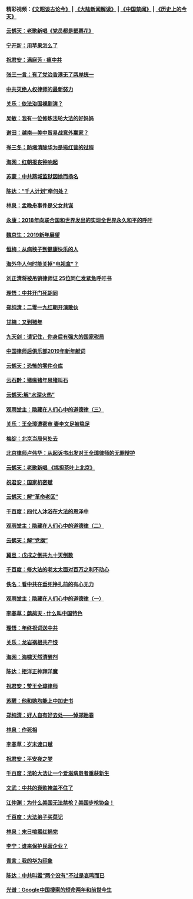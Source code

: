 #### 精彩视频：[《文昭谈古论今》](https://github.com/gfw-breaker/wenzhao/blob/master/README.md?t=01070330) | [《大陆新闻解读》](https://github.com/gfw-breaker/ntdtv-comedy/blob/master/README.md?t=01070330) | [《中国禁闻》](https://github.com/gfw-breaker/ntdtv-news/blob/master/README.md?t=01070330) | [《历史上的今天》](https://github.com/gfw-breaker/today-in-history/blob/master/README.md?t=01070330) 

#### [云鹤天：老歌新唱《党员都是罂粟花》](../pages/nsc993/n10958225.md?t=01070330) 

#### [宁开新：用苹果怎么了](../pages/nsc993/n10955962.md?t=01070330) 

#### [祝君安：满庭芳 · 瘟中共](../pages/nsc993/n10955949.md?t=01070330) 

#### [张三一言：有了党治香港无了两岸统一](../pages/nsc993/n10955943.md?t=01070330) 

#### [中共灭绝人权律师的最新努力](../pages/nsc993/n10954725.md?t=01070330) 

#### [关乐：依法治国裸剧演？](../pages/nsc993/n10952420.md?t=01070330) 

#### [吴敏：我有一位修炼法轮大法的好妈妈](../pages/nsc993/n10952484.md?t=01070330) 

#### [谢田：越南—美中贸易战意外赢家？](../pages/nsc993/n10940351.md?t=01070330) 

#### [岑三冬：防堵清除华为是捣红营的过程](../pages/nsc993/n10952342.md?t=01070330) 

#### [海网：红朝报丧钟响起](../pages/nsc993/n10951480.md?t=01070330) 

#### [苏蒙：中共燕城监狱因她而扬名](../pages/nsc993/n10951476.md?t=01070330) 

#### [陈达：“千人计划”牵何处？](../pages/nsc993/n10951466.md?t=01070330) 

#### [林泉：孟晚舟事件是父女共谋](../pages/nsc993/n10947780.md?t=01070330) 

#### [永康：2018年向联合国和世界发出的实现全世界永久和平的呼吁](../pages/nsc993/n10947756.md?t=01070330) 

#### [魏京生：2019新年展望](../pages/nsc993/n10947691.md?t=01070330) 

#### [恒梅：从病秧子到健康快乐的人](../pages/nsc993/n10947469.md?t=01070330) 

#### [海外华人何时能关掉“电视盒”？](../pages/nsc993/n10945406.md?t=01070330) 

#### [刘正清将被吊销律师证 25位同仁发紧急呼吁书](../pages/nsc993/n10944361.md?t=01070330) 

#### [理悟：中共开门死胡同](../pages/nsc993/n10944908.md?t=01070330) 

#### [郑纯清：二零一九红朝开演散伙](../pages/nsc993/n10944905.md?t=01070330) 

#### [甘楠：又到猪年](../pages/nsc993/n10944903.md?t=01070330) 

#### [九天剑：请记住，你身后有强大的国家税局](../pages/nsc993/n10944885.md?t=01070330) 

#### [中国律师后俱乐部2019年新年献词](../pages/nsc993/n10944348.md?t=01070330) 

#### [云鹤天：恐怖的零件仓库](../pages/nsc993/n10942847.md?t=01070330) 

#### [云石黔：猪瘟猪年思猪叫石](../pages/nsc993/n10943180.md?t=01070330) 

#### [云鹤天:解“水深火热”](../pages/nsc993/n10942828.md?t=01070330) 

#### [观雨堂主：隐藏在人们心中的道德律（三）](../pages/nsc993/n10941445.md?t=01070330) 

#### [关乐：王全璋遭密审 妻李文足被稳足](../pages/nsc993/n10941420.md?t=01070330) 

#### [梅绽：北京当局何处去](../pages/nsc993/n10941407.md?t=01070330) 

#### [北京律师卢伟华：从起诉书出发对王全璋律师的无罪辩护](../pages/nsc993/n10939303.md?t=01070330) 

#### [云鹤天：老歌新唱 《挑担茶叶上北京》](../pages/nsc993/n10937870.md?t=01070330) 

#### [祝君安：国家机密赋](../pages/nsc993/n10937863.md?t=01070330) 

#### [云鹤天：解“革命老区”](../pages/nsc993/n10937858.md?t=01070330) 

#### [千百度：四代人沐浴在大法的恩泽中](../pages/nsc993/n10937630.md?t=01070330) 

#### [观雨堂主：隐藏在人们心中的道德律（二）](../pages/nsc993/n10937219.md?t=01070330) 

#### [云鹤天：解“党旗”](../pages/nsc993/n10937211.md?t=01070330) 

#### [冀旦：戊戌之倒共九十天倒数](../pages/nsc993/n10937168.md?t=01070330) 

#### [千百度：修大法的老太太面对百万之利不动心](../pages/nsc993/n10934913.md?t=01070330) 

#### [佚名：看中共在垂死挣扎前的有心无力](../pages/nsc993/n10934707.md?t=01070330) 

#### [观雨堂主：隐藏在人们心中的道德律（一）](../pages/nsc993/n10934699.md?t=01070330) 

#### [李春草：鹧鸪天 ‧ 什么叫中国特色](../pages/nsc993/n10934694.md?t=01070330) 

#### [理悟：年终祝词送中共](../pages/nsc993/n10933269.md?t=01070330) 

#### [关乐：龙岩祸根共产恨](../pages/nsc993/n10933253.md?t=01070330) 

#### [海网：海啸天然清醒剂](../pages/nsc993/n10933251.md?t=01070330) 

#### [陈达：拒洋正神拜洋魔](../pages/nsc993/n10933235.md?t=01070330) 

#### [祝君安：赞王全璋律师](../pages/nsc993/n10933273.md?t=01070330) 

#### [苏醒：他和她均能上中加史书](../pages/nsc993/n10933262.md?t=01070330) 

#### [郑纯清：好人自有好去处——悼郑贻春](../pages/nsc993/n10933256.md?t=01070330) 

#### [林泉：作死相](../pages/nsc993/n10933248.md?t=01070330) 

#### [李春草：岁末渡口赋](../pages/nsc993/n10933243.md?t=01070330) 

#### [祝君安：平安夜之梦](../pages/nsc993/n10931089.md?t=01070330) 

#### [千百度：法轮大法让一个爱滋病患者重获新生](../pages/nsc993/n10931128.md?t=01070330) 

#### [文武：中共的衰败掩盖不住了](../pages/nsc993/n10931085.md?t=01070330) 

#### [江仲渊：为什么美国无法禁枪？美国步枪协会！](../pages/nsc993/n10931078.md?t=01070330) 

#### [千百度：大法弟子买菜记](../pages/nsc993/n10929626.md?t=01070330) 

#### [林泉：末日喧嚣红祸完](../pages/nsc993/n10929158.md?t=01070330) 

#### [李宁：谁来保护民营企业？](../pages/nsc993/n10929049.md?t=01070330) 

#### [青言：我的华为印象](../pages/nsc993/n10927223.md?t=01070330) 

#### [陈达：中共叫嚣“两个没有”不过是哀鸣而已](../pages/nsc993/n10927213.md?t=01070330) 

#### [光谱：Google中国搜索的短命两年和前世今生](../pages/nsc993/n10927202.md?t=01070330) 

